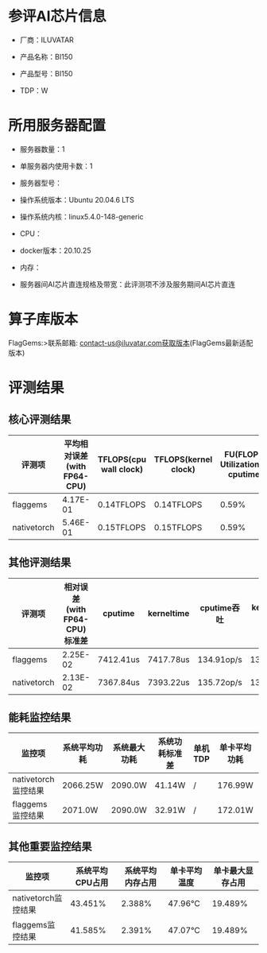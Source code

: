 # 参评AI芯片信息

* 厂商：ILUVATAR

* 产品名称：BI150
* 产品型号：BI150
* TDP：W

# 所用服务器配置

* 服务器数量：1


* 单服务器内使用卡数：1
* 服务器型号：
* 操作系统版本：Ubuntu 20.04.6 LTS
* 操作系统内核：linux5.4.0-148-generic
* CPU：
* docker版本：20.10.25
* 内存：
* 服务器间AI芯片直连规格及带宽：此评测项不涉及服务期间AI芯片直连

# 算子库版本
FlagGems:>联系邮箱: contact-us@iluvatar.com获取版本(FlagGems最新适配版本)

# 评测结果

## 核心评测结果

| 评测项  | 平均相对误差(with FP64-CPU) | TFLOPS(cpu wall clock) | TFLOPS(kernel clock) | FU(FLOPS Utilization)-cputime | FU-kerneltime |
| ---- | -------------- | -------------- | ------------ | ------ | ----- |
| flaggems | 4.17E-01    | 0.14TFLOPS       | 0.14TFLOPS        | 0.59% | 0.59% |
| nativetorch | 5.46E-01    | 0.15TFLOPS      | 0.15TFLOPS      | 0.59%      | 0.59%    |

## 其他评测结果

| 评测项  | 相对误差(with FP64-CPU)标准差 | cputime | kerneltime | cputime吞吐 | kerneltime吞吐 | 无预热时延 | 预热后时延 |
| ---- | -------------- | -------------- | ------------ | ------------ | -------------- | -------------- | ------------ |
| flaggems | 2.25E-02    | 7412.41us       | 7417.78us        | 134.91op/s | 134.81op/s | 337903.93us | 7847.42us |
| nativetorch | 2.13E-02    | 7367.84us       | 7393.22us        | 135.72op/s | 135.26op/s | 7687.31us | 7652.91us |

## 能耗监控结果

| 监控项  | 系统平均功耗  | 系统最大功耗  | 系统功耗标准差 | 单机TDP | 单卡平均功耗 | 单卡最大功耗 | 单卡功耗标准差 | 单卡TDP |
| ---- | ------- | ------- | ------- | ----- | ------------ | ------------ | ------------- | ----- |
| nativetorch监控结果 | 2066.25W | 2090.0W | 41.14W   | /     | 176.99W       | 177.0W      | 0.12W        | 350W  |
| flaggems监控结果 | 2071.0W | 2090.0W | 32.91W   | /     | 172.01W       | 173.0W      | 0.12W        | 350W  |

## 其他重要监控结果

| 监控项  | 系统平均CPU占用 | 系统平均内存占用 | 单卡平均温度 | 单卡最大显存占用 |
| ---- | --------- | -------- | ------------ | -------------- |
| nativetorch监控结果 | 43.451%    | 2.388%   | 47.96°C       | 19.489%        |
| flaggems监控结果 | 41.585%    | 2.391%   | 47.07°C       | 19.489%        |
